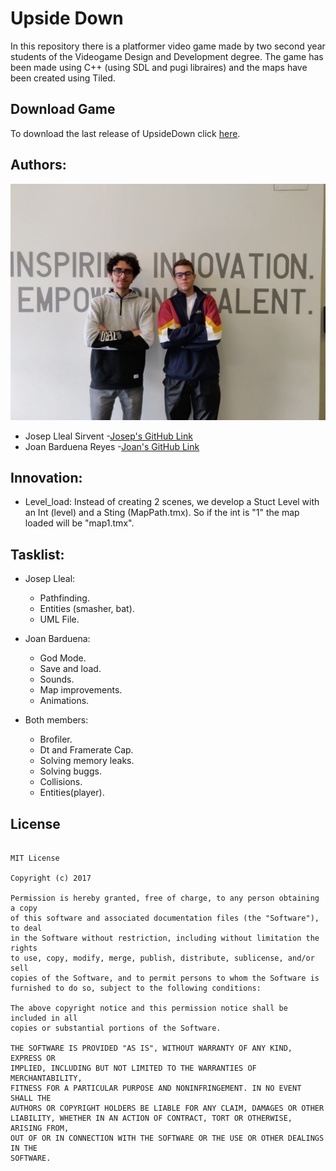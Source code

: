 # Upside Down
In this repository there is a platformer video game made by two second year students of the Videogame Design and Development degree.
The game has been made using C++ (using SDL and pugi libraires) and the maps have been created using Tiled.

## Download Game
To download the last release of UpsideDown click [here](https://github.com/JosepLleal/Platformer_Game/releases/download/1.0/Upside_Down.zip).

## Authors:

![](team_photo.jpeg)

- Josep Lleal Sirvent
	-[Josep's GitHub Link](https://github.com/JosepLleal)
- Joan Barduena Reyes
	-[Joan's GitHub Link](https://github.com/JoanBarduena)

## Innovation:
- Level_load: Instead of creating 2 scenes, we develop a Stuct Level with an Int (level) and a Sting (MapPath.tmx). So if the int is "1" the map loaded will be "map1.tmx". 

## Tasklist: 
- Josep Lleal:
	- Pathfinding.
	- Entities (smasher, bat).
	- UML File. 

- Joan Barduena:
	- God Mode.
	- Save and load.
	- Sounds.
	- Map improvements.
	- Animations. 

- Both members:
	- Brofiler. 
	- Dt and Framerate Cap. 
	- Solving memory leaks.
	- Solving buggs. 
	- Collisions. 
	- Entities(player). 

## License

~~~

MIT License

Copyright (c) 2017 

Permission is hereby granted, free of charge, to any person obtaining a copy
of this software and associated documentation files (the "Software"), to deal
in the Software without restriction, including without limitation the rights
to use, copy, modify, merge, publish, distribute, sublicense, and/or sell
copies of the Software, and to permit persons to whom the Software is
furnished to do so, subject to the following conditions:

The above copyright notice and this permission notice shall be included in all
copies or substantial portions of the Software.

THE SOFTWARE IS PROVIDED "AS IS", WITHOUT WARRANTY OF ANY KIND, EXPRESS OR
IMPLIED, INCLUDING BUT NOT LIMITED TO THE WARRANTIES OF MERCHANTABILITY,
FITNESS FOR A PARTICULAR PURPOSE AND NONINFRINGEMENT. IN NO EVENT SHALL THE
AUTHORS OR COPYRIGHT HOLDERS BE LIABLE FOR ANY CLAIM, DAMAGES OR OTHER
LIABILITY, WHETHER IN AN ACTION OF CONTRACT, TORT OR OTHERWISE, ARISING FROM,
OUT OF OR IN CONNECTION WITH THE SOFTWARE OR THE USE OR OTHER DEALINGS IN THE
SOFTWARE.

~~~
